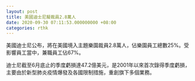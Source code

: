 ```yaml
---
layout: post
title: 美國迪士尼擬裁員2.8萬人
date: 2020-09-30 07:11:53.000000000 +08:00
categories: rthk
---
```


美國迪士尼公布，將在美國境入主題樂園裁員2.8萬人，佔樂園員工總數25%。受影響員工當中，兼職員工佔67%。

迪士尼截至6月底止的季度虧損達47.2億美元，是2001年以來首次錄得季度虧損，主要由於新型肺炎疫情爆發及各國限制措施，重創旗下多個業務。
